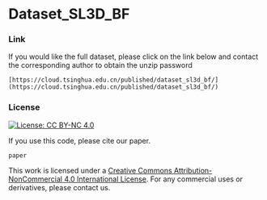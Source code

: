 # Dataset_SL3D_BF

### Link
If you would like the full dataset, please click on the link below and contact the corresponding author to obtain the unzip password
```
[https://cloud.tsinghua.edu.cn/published/dataset_sl3d_bf/](https://cloud.tsinghua.edu.cn/published/dataset_sl3d_bf/)
```

### License
[![License: CC BY-NC 4.0](https://img.shields.io/badge/License-CC%20BY--NC%204.0-lightgrey.svg)](https://creativecommons.org/licenses/by-nc/4.0/)

If you use this code, please cite our paper.

```
paper

```

This work is licensed under a [Creative Commons Attribution-NonCommercial 4.0 International License](http://creativecommons.org/licenses/by-nc/4.0/). 
For any commercial uses or derivatives, please contact us.

